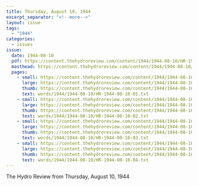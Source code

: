 ```yaml
---
title: Thursday, August 10, 1944
excerpt_separator: "<!--more-->"
layout: issue
tags:
  - "1944"
categories:
  - issues
issue:
  date: 1944-08-10
  pdf: https://content.thehydroreview.com/content/1944/1944-08-10/HR-1944-08-10.pdf
  masthead: https://content.thehydroreview.com/content/1944/1944-08-10/masthead/HR-1944-08-10.jpg
  pages:
    - small: https://content.thehydroreview.com/content/1944/1944-08-10/small/HR-1944-08-10-01.jpg
      large: https://content.thehydroreview.com/content/1944/1944-08-10/large/HR-1944-08-10-01.jpg
      thumb: https://content.thehydroreview.com/content/1944/1944-08-10/thumbnails/HR-1944-08-10-01.jpg
      text: words/1944/1944-08-10/HR-1944-08-10-01.txt
    - small: https://content.thehydroreview.com/content/1944/1944-08-10/small/HR-1944-08-10-02.jpg
      large: https://content.thehydroreview.com/content/1944/1944-08-10/large/HR-1944-08-10-02.jpg
      thumb: https://content.thehydroreview.com/content/1944/1944-08-10/thumbnails/HR-1944-08-10-02.jpg
      text: words/1944/1944-08-10/HR-1944-08-10-02.txt
    - small: https://content.thehydroreview.com/content/1944/1944-08-10/small/HR-1944-08-10-03.jpg
      large: https://content.thehydroreview.com/content/1944/1944-08-10/large/HR-1944-08-10-03.jpg
      thumb: https://content.thehydroreview.com/content/1944/1944-08-10/thumbnails/HR-1944-08-10-03.jpg
      text: words/1944/1944-08-10/HR-1944-08-10-03.txt
    - small: https://content.thehydroreview.com/content/1944/1944-08-10/small/HR-1944-08-10-04.jpg
      large: https://content.thehydroreview.com/content/1944/1944-08-10/large/HR-1944-08-10-04.jpg
      thumb: https://content.thehydroreview.com/content/1944/1944-08-10/thumbnails/HR-1944-08-10-04.jpg
      text: words/1944/1944-08-10/HR-1944-08-10-04.txt
---
```


The Hydro Review from Thursday, August 10, 1944

<!--more-->

